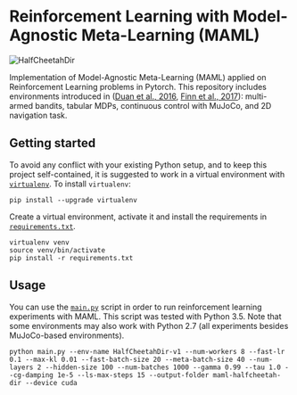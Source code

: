 # Reinforcement Learning with Model-Agnostic Meta-Learning (MAML)

![HalfCheetahDir](https://raw.githubusercontent.com/tristandeleu/pytorch-maml-rl/master/_assets/halfcheetahdir.gif)

Implementation of Model-Agnostic Meta-Learning (MAML) applied on Reinforcement Learning problems in Pytorch. This repository includes environments introduced in ([Duan et al., 2016](https://arxiv.org/abs/1611.02779), [Finn et al., 2017](https://arxiv.org/abs/1703.03400)): multi-armed bandits, tabular MDPs, continuous control with MuJoCo, and 2D navigation task.

## Getting started
To avoid any conflict with your existing Python setup, and to keep this project self-contained, it is suggested to work in a virtual environment with [`virtualenv`](http://docs.python-guide.org/en/latest/dev/virtualenvs/). To install `virtualenv`:
```
pip install --upgrade virtualenv
```
Create a virtual environment, activate it and install the requirements in [`requirements.txt`](requirements.txt).
```
virtualenv venv
source venv/bin/activate
pip install -r requirements.txt
```

## Usage
You can use the [`main.py`](main.py) script in order to run reinforcement learning experiments with MAML. This script was tested with Python 3.5. Note that some environments may also work with Python 2.7 (all experiments besides MuJoCo-based environments).
```
python main.py --env-name HalfCheetahDir-v1 --num-workers 8 --fast-lr 0.1 --max-kl 0.01 --fast-batch-size 20 --meta-batch-size 40 --num-layers 2 --hidden-size 100 --num-batches 1000 --gamma 0.99 --tau 1.0 --cg-damping 1e-5 --ls-max-steps 15 --output-folder maml-halfcheetah-dir --device cuda
```
